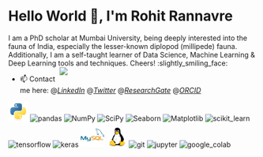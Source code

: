 <h1 align="left">Hello World 👋, I'm Rohit Rannavre</h1>
 
</p> I am a PhD scholar at Mumbai University, being deeply interested into the fauna of India, especially the lesser-known diplopod (millipede) fauna. Additionally, I am a self-taught learner of Data Science, Machine Learning & Deep Learning tools and techniques. Cheers! :slightly_smiling_face:

<img align="right" src="https://i.pinimg.com/originals/28/02/00/28020003d4a493c78d8202ba6c35f179.gif" width="400">

- 📫 Contact me here: @[*LinkedIn*](https://www.linkedin.com/in/rohit-rannavre) @[*Twitter*](www.twitter.com/Rohit_Rannavre) @[*ResearchGate*](https://www.researchgate.net/profile/Rohit_Rannavre2) @[*ORCID*](https://orcid.org/0000-0001-8722-3052)

<p align="left"> 
</a> <img src="https://raw.githubusercontent.com/devicons/devicon/master/icons/python/python-original.svg" width="40" height="40" alt="python"/> 
</a> <img src="https://amiradata.com/wp-content/uploads/2020/02/pandas-python.png" width="40" height="40" alt="pandas"/>
</a> <img src="https://user-images.githubusercontent.com/98330/63813335-20cd4b80-c8e2-11e9-9c04-e4dbf7285aa1.png" width="40" height="40" alt="NumPy"/> 
</a> <img src="https://miro.medium.com/max/400/1*ejeltApvDzDBB9izIwnyiQ.png" width="40" height="40" alt="SciPy"/> 
</a> <img src="https://i1.wp.com/cmdlinetips.com/wp-content/uploads/2020/09/Seaborn_logo.png?resize=234%2C246&ssl=1" width="40" height="40" alt="Seaborn"/>
</a> <img src="https://files.gitter.im/matplotlib/matplotlib/ce1y/thumb/matplotlib-sticker.png" width="40" height="40" alt="Matplotlib"/> 
</a> <img src="https://upload.wikimedia.org/wikipedia/commons/0/05/Scikit_learn_logo_small.svg" width="50" height="50" alt="scikit_learn"/> 
</a> <img src="https://www.vectorlogo.zone/logos/tensorflow/tensorflow-icon.svg" width="40" height="40" alt="tensorflow"/>
</a> <img src="https://upload.wikimedia.org/wikipedia/commons/thumb/a/ae/Keras_logo.svg/1200px-Keras_logo.svg.png" width="40" height="40" alt="keras"/> 
</a> <img src="https://raw.githubusercontent.com/devicons/devicon/master/icons/mysql/mysql-original-wordmark.svg" width="50" height="50" alt="mysql"/> 
</a> <img src="https://raw.githubusercontent.com/devicons/devicon/master/icons/linux/linux-original.svg" width="40" height="40" alt="linux"/>
</a> <img src="https://www.vectorlogo.zone/logos/git-scm/git-scm-icon.svg" width="40" height="40" alt="git"/>
</a> <img src="https://pbs.twimg.com/profile_images/954072623410917376/fGBUdNf__400x400.jpg" width="50" height="50" alt="jupyter"/>
</a> <img src="https://colab.research.google.com/img/colab_favicon_256px.png" width="40" height="40" alt="google_colab"/> 
</a> </p>
